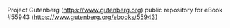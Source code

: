 Project Gutenberg (https://www.gutenberg.org) public repository for
eBook #55943 (https://www.gutenberg.org/ebooks/55943)
